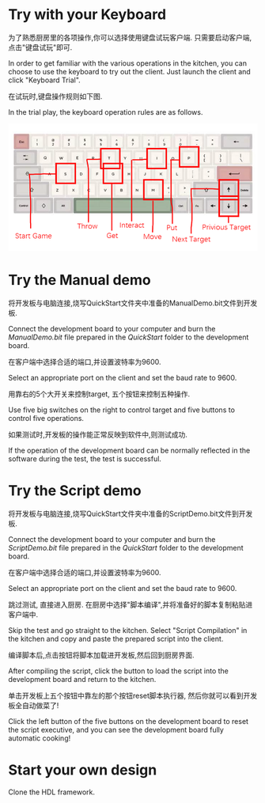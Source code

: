 # Try with your Keyboard
为了熟悉厨房里的各项操作,你可以选择使用键盘试玩客户端. 只需要启动客户端,点击"键盘试玩"即可. 

In order to get familiar with the various operations in the kitchen, you can choose to use the keyboard to try out the client.
Just launch the client and click "Keyboard Trial".

在试玩时,键盘操作规则如下图.

In the trial play, the keyboard operation rules are as follows.

![key_help](./keyboard_help.png)


# Try the Manual demo

将开发板与电脑连接,烧写QuickStart文件夹中准备的ManualDemo.bit文件到开发板.

Connect the development board to your computer and burn the *ManualDemo.bit* file prepared in the *QuickStart* folder to the development board.

在客户端中选择合适的端口,并设置波特率为9600.

Select an appropriate port on the client and set the baud rate to 9600.

用靠右的5个大开关来控制target, 五个按钮来控制五种操作.

Use five big switches on the right to control target and five buttons to control five operations.

如果测试时,开发板的操作能正常反映到软件中,则测试成功.

If the operation of the development board can be normally reflected in the software during the test, the test is successful.

# Try the Script demo

将开发板与电脑连接,烧写QuickStart文件夹中准备的ScriptDemo.bit文件到开发板.

Connect the development board to your computer and burn the *ScriptDemo.bit* file prepared in the *QuickStart* folder to the development board.

在客户端中选择合适的端口,并设置波特率为9600.

Select an appropriate port on the client and set the baud rate to 9600.

跳过测试, 直接进入厨房. 在厨房中选择"脚本编译",并将准备好的脚本复制粘贴进客户端中.

Skip the test and go straight to the kitchen. Select "Script Compilation" in the kitchen and copy and paste the prepared script into the client.

编译脚本后,点击按钮将脚本加载进开发板,然后回到厨房界面.

After compiling the script, click the button to load the script into the development board and return to the kitchen.

单击开发板上五个按钮中靠左的那个按钮reset脚本执行器, 然后你就可以看到开发板全自动做菜了!

Click the left button of the five buttons on the development board to reset the script executive, and you can see the development board fully automatic cooking!

# Start your own design

Clone the HDL framework.

